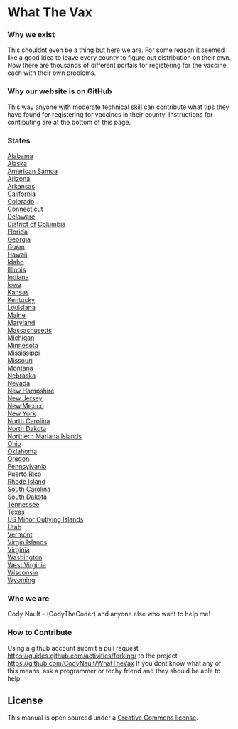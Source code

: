 # What The Vax

### Why we exist
This shouldnt even be a thing but here we are. For some reason it seemed like a good idea to leave every county to figure out distribution on their own.
Now there are thousands of different portals for registering for the vaccine, each with their own problems. 

### Why our website is on GitHub
This way anyone with moderate technical skill can contribute what tips they have found for registering for vaccines in their county. Instructions for contibuting are at the bottom of this page.


### States

[Alabama](Alabama/README.md) \
[Alaska](Alaska/README.md) \
[American Samoa](American_Samoa/README.md) \
[Arizona](Arizona/README.md) \
[Arkansas](Arkansas/README.md) \
[California](California/README.md) \
[Colorado](Colorado/README.md) \
[Connecticut](Connecticut/README.md) \
[Delaware](Delaware/README.md) \
[District of Columbia](District_of_Columbia/README.md) \
[Florida](Florida/README.md) \
[Georgia](Georgia/README.md) \
[Guam](Guam/README.md) \
[Hawaii](Hawaii/README.md) \
[Idaho](Idaho/README.md) \
[Illinois](Illinois/README.md) \
[Indiana](Indiana/README.md) \
[Iowa](Iowa/README.md) \
[Kansas](Kansas/README.md) \
[Kentucky](Kentucky/README.md) \
[Louisiana](Louisiana/README.md) \
[Maine](Maine/README.md) \
[Maryland](Maryland/README.md) \
[Massachusetts](Massachusetts/README.md) \
[Michigan](Michigan/README.md) \
[Minnesota](Minnesota/README.md) \
[Mississippi](Mississippi/README.md) \
[Missouri](Missouri/README.md) \
[Montana](Montana/README.md) \
[Nebraska](Nebraska/README.md) \
[Nevada](Nevada/README.md) \
[New Hampshire](New_Hampshire/README.md) \
[New Jersey](New_Jersey/README.md) \
[New Mexico](New_Mexico/README.md) \
[New York](New_York/README.md) \
[North Carolina](North_Carolina/README.md) \
[North Dakota](North_Dakota/README.md) \
[Northern Mariana Islands](Northern_Mariana_Islands/README.md) \
[Ohio](Ohio/README.md) \
[Oklahoma](Oklahoma/README.md) \
[Oregon](Oregon/README.md) \
[Pennsylvania](Pennsylvania/README.md) \
[Puerto Rico](Puerto_Rico/README.md) \
[Rhode Island](Rhode_Island/README.md) \
[South Carolina](South_Carolina/README.md) \
[South Dakota](South_Dakota/README.md) \
[Tennessee](Tennessee/README.md) \
[Texas](Texas/README.md) \
[US Minor Outlying Islands](US_Minor_Outlying_Islands/README.md) \
[Utah](Utah/README.md) \
[Vermont](Vermont/README.md) \
[Virgin Islands](Virgin_Islands/README.md) \
[Virginia](Virginia/README.md) \
[Washington](Washington/README.md) \
[West Virginia](West_Virginia/README.md) \
[Wisconsin](Wisconsin/README.md) \
[Wyoming](Wyoming/README.md) 

### Who we are

Cody Nault - (CodyTheCoder)
and anyone else who want to help me!

### How to Contribute

Using a github account submit a pull request https://guides.github.com/activities/forking/
to the project https://github.com/CodyNault/WhatTheVax
If you dont know what any of this means, ask a programmer or techy friend and they should be able to help.

## License
This manual is open sourced under a [Creative Commons license](http://creativecommons.org/licenses/by/3.0/deed.en_US).
